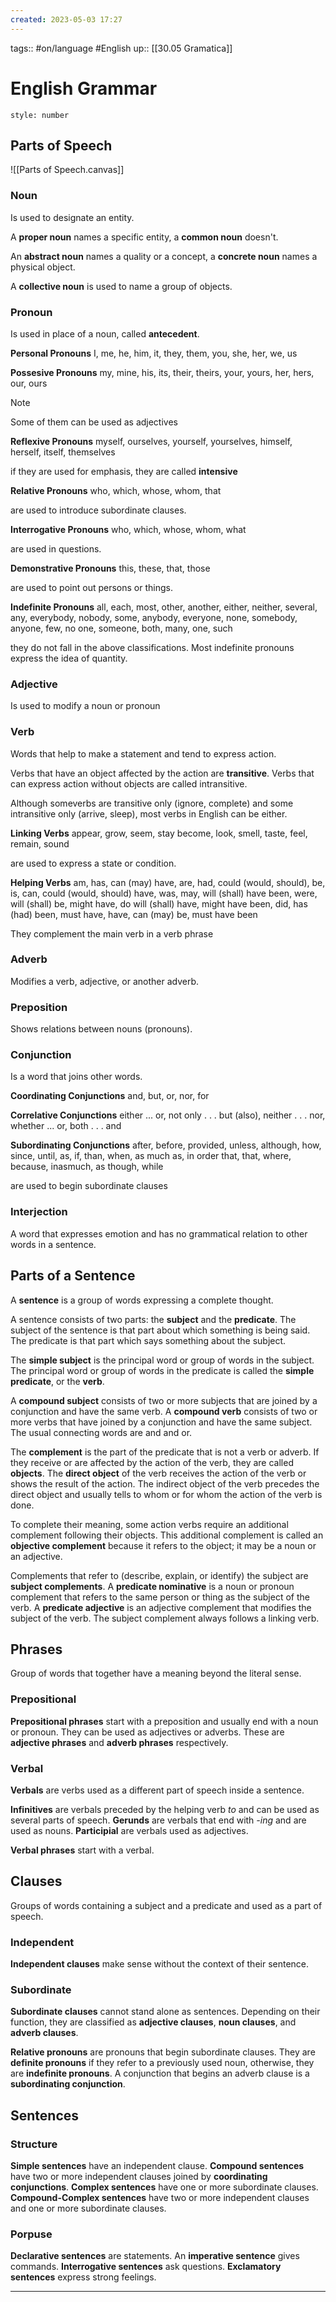 ```yaml
---
created: 2023-05-03 17:27
---
```

tags:: #on/language #English
up:: [[30.05 Gramatica]]
# English Grammar
```toc
style: number
```

## Parts of Speech
![[Parts of Speech.canvas]]
### Noun
Is used to designate an entity.

A **proper noun** names a specific entity, a **common noun** doesn't.

An **abstract noun** names a quality or a concept, a **concrete noun** names a physical object.

A **collective noun** is used to name a group of objects.

### Pronoun
Is used in place of a noun, called **antecedent**.

**Personal Pronouns**
I, me, he, him, it, they, them, you, she, her, we, us

**Possesive Pronouns**
my, mine, his, its, their, theirs, your, yours, her, hers, our, ours

> [!note]
> Some of them can be used as adjectives

**Reflexive Pronouns**
myself, ourselves, yourself, yourselves, himself, herself, itself, themselves

if they are used for emphasis, they are called **intensive**

**Relative Pronouns**
who, which, whose, whom, that

are used to introduce subordinate clauses.

**Interrogative Pronouns**
who, which, whose, whom, what

are used in questions.

**Demonstrative Pronouns**
this, these, that, those

are used to point out persons or things.

**Indefinite Pronouns**
all, each, most, other, another, either, neither, several, any, everybody, nobody, some, anybody, everyone, none, somebody, anyone, few, no one, someone, both, many, one, such

they do not fall in the above classifications. Most indefinite pronouns express the idea of quantity. 

### Adjective
Is used to modify a noun or pronoun

### Verb
Words that help to make a statement and tend to express action.

Verbs that have an object affected by the action are **transitive**. Verbs that can express action without objects are called intransitive.

Although someverbs are transitive only (ignore, complete) and some intransitive only (arrive, sleep), most verbs in English can be either.

**Linking Verbs**
appear, grow, seem, stay become, look, smell, taste, feel, remain, sound

are used to express a state or condition.

**Helping Verbs**
am, has, can (may) have, are, had, could (would, should), be, is, can, could (would, should) have, was, may, will (shall) have been, were, will (shall) be, might have, do will (shall) have, might have been, did, has (had) been, must have, have, can (may) be, must have been

They complement the main verb in a verb phrase

### Adverb
Modifies a verb, adjective, or another adverb.

### Preposition
Shows relations between nouns (pronouns).

### Conjunction
Is a word that joins other words.

**Coordinating Conjunctions**
and, but, or, nor, for

**Correlative Conjunctions**
either ... or, not only . . . but (also), neither . . . nor, whether ... or, both . . . and

**Subordinating Conjunctions**
after, before, provided, unless, although, how, since, until, as, if, than, when, as much as, in order that, that, where, because, inasmuch, as though, while

are used to begin subordinate clauses

### Interjection
A word that expresses emotion and has no grammatical relation to other words in a sentence.

## Parts of a Sentence
A **sentence** is a group of words expressing a complete thought.

A sentence consists of two parts: the **subject** and the **predicate**. The subject of the sentence is that part about which something is being said. The predicate is that part which says something about the subject.

The **simple subject** is the principal word or group of words in the subject. The principal word or group of words in the predicate is called the **simple predicate**, or the **verb**.

A **compound subject** consists of two or more subjects that are joined by a conjunction and have the same verb. A **compound verb** consists of two or more
verbs that have joined by a conjunction and have the same subject. The usual connecting words are and and or.

The **complement** is the part of the predicate that is not a verb or adverb. If they receive or are affected by the action of the verb, they are called **objects**. The **direct object** of the verb receives the action of the verb or shows the result of the action. The indirect object of the verb precedes the direct object and usually tells to whom or for whom the action of the verb is done.

To complete their meaning, some action verbs require an additional complement following their objects. This additional complement is called an **objective complement** because it refers to the object; it may be a noun or an adjective. 

Complements that refer to (describe, explain, or identify) the subject are **subject complements**. A **predicate nominative** is a noun or pronoun complement that refers to the same person or thing as the subject of the verb. A **predicate adjective** is an adjective complement that modifies the subject of the verb. The subject complement always follows a linking verb.

## Phrases
Group of words that together have a meaning beyond the literal sense.

### Prepositional
**Prepositional phrases** start with a preposition and usually end with a noun or pronoun. They can be used as adjectives or adverbs. These are **adjective phrases** and **adverb phrases** respectively.

### Verbal
**Verbals** are verbs used as a different part of speech inside a sentence.

**Infinitives** are verbals preceded by the helping verb *to* and can be used as several parts of speech. **Gerunds** are verbals that end with *-ing* and are used as nouns. **Participial** are verbals used as adjectives.

**Verbal phrases** start with a verbal.

## Clauses
Groups of words containing a subject and a predicate and used as a part of speech.

###  Independent
**Independent clauses** make sense without the context of their sentence.

### Subordinate
**Subordinate clauses** cannot stand alone as sentences. Depending on their function, they are classified as **adjective clauses**, **noun clauses**, and **adverb clauses**.

**Relative pronouns** are pronouns that begin subordinate clauses. They are **definite pronouns** if they refer to a previously used noun, otherwise, they are **indefinite pronouns**. A conjunction that begins an adverb clause is a **subordinating conjunction**.

## Sentences
### Structure
**Simple sentences** have an independent clause. **Compound sentences** have two or more independent clauses joined by **coordinating conjunctions**. **Complex sentences** have one or more subordinate clauses. **Compound-Complex sentences** have two or more independent clauses and one or more subordinate clauses.

### Porpuse
**Declarative sentences** are statements. An **imperative sentence** gives commands. **Interrogative sentences** ask questions. **Exclamatory sentences** express strong feelings.

___
